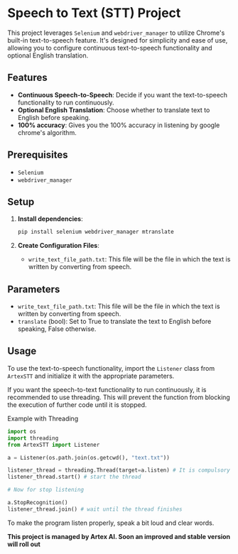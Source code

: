 # Speech to Text (STT) Project

This project leverages `Selenium` and `webdriver_manager` to utilize Chrome's built-in text-to-speech feature. It's designed for simplicity and ease of use, allowing you to configure continuous text-to-speech functionality and optional English translation.

## Features

- **Continuous Speech-to-Speech**: Decide if you want the text-to-speech functionality to run continuously.
- **Optional English Translation**: Choose whether to translate text to English before speaking.
- **100% accuracy**: Gives you the 100% accuracy in listening by google chrome's algorithm.

## Prerequisites

- `Selenium`
- `webdriver_manager`

## Setup

1. **Install dependencies**:
    ```sh
    pip install selenium webdriver_manager mtranslate
    ```

2. **Create Configuration Files**:
    - `write_text_file_path.txt`: This file will be the file in which the text is written by converting from speech.

## Parameters

* `write_text_file_path.txt`: This file will be the file in which the text is written by converting from speech.
* `translate` (bool): Set to True to translate the text to English before speaking, False otherwise.

## Usage

To use the text-to-speech functionality, import the `Listener` class from `ArtexSTT` and initialize it with the appropriate parameters.

If you want the speech-to-text functionality to run continuously, it is recommended to use threading. This will prevent the function from blocking the execution of further code until it is stopped.

Example with Threading

```python
import os
import threading
from ArtexSTT import Listener

a = Listener(os.path.join(os.getcwd(), "text.txt"))

listener_thread = threading.Thread(target=a.listen) # It is compulsory to use threading or it will just block the execution of other code and also won't stop if needed.
listener_thread.start() # start the thread

# Now for stop listening

a.StopRecognition()
listener_thread.join() # wait until the thread finishes
```

To make the program listen properly, speak a bit loud and clear words.

**This project is managed by Artex AI. Soon an improved and stable version will roll out**